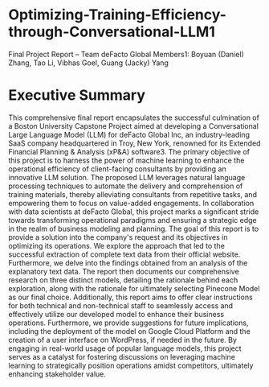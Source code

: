 # Optimizing-Training-Efficiency-through-Conversational-LLM1
Final Project Report – Team deFacto Global
Members1: Boyuan (Daniel) Zhang, Tao Li, Vibhas Goel, Guang (Jacky) Yang
# Executive Summary
This comprehensive final report encapsulates the successful culmination of a Boston
University Capstone Project aimed at developing a Conversational Large Language Model
(LLM) for deFacto Global Inc, an industry-leading SaaS company headquartered in Troy, New
York, renowned for its Extended Financial Planning & Analysis (xP&A) software3. The primary
objective of this project is to harness the power of machine learning to enhance the operational
efficiency of client-facing consultants by providing an innovative LLM solution. The proposed
LLM leverages natural language processing techniques to automate the delivery and
comprehension of training materials, thereby alleviating consultants from repetitive tasks, and
empowering them to focus on value-added engagements. In collaboration with data scientists at
deFacto Global, this project marks a significant stride towards transforming operational
paradigms and ensuring a strategic edge in the realm of business modeling and planning.
The goal of this report is to provide a solution into the company's request and its
objectives in optimizing its operations. We explore the approach that led to the successful
extraction of complete text data from their official website. Furthermore, we delve into the
findings obtained from an analysis of the explanatory text data. The report then documents our
comprehensive research on three distinct models, detailing the rationale behind each exploration,
along with the rationale for ultimately selecting Pinecone Model as our final choice.
Additionally, this report aims to offer clear instructions for both technical and non-technical staff
to seamlessly access and effectively utilize our developed model to enhance their business
operations. Furthermore, we provide suggestions for future implications, including the
deployment of the model on Google Cloud Platform and the creation of a user interface on
WordPress, if needed in the future. By engaging in real-world usage of popular language models,
this project serves as a catalyst for fostering discussions on leveraging machine learning to
strategically position operations amidst competitors, ultimately enhancing stakeholder value.
